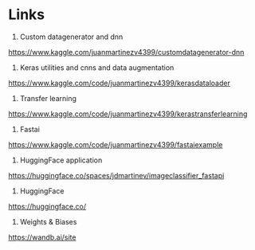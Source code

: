 # Links

1. Custom datagenerator and dnn

<https://www.kaggle.com/juanmartinezv4399/customdatagenerator-dnn>

1. Keras utilities and cnns and data augmentation

<https://www.kaggle.com/code/juanmartinezv4399/kerasdataloader>

1. Transfer learning

<https://www.kaggle.com/code/juanmartinezv4399/kerastransferlearning>

1. Fastai

<https://www.kaggle.com/code/juanmartinezv4399/fastaiexample>

1. HuggingFace application

<https://huggingface.co/spaces/jdmartinev/imageclassifier_fastapi>

1. HuggingFace

<https://huggingface.co/>

1. Weights & Biases

<https://wandb.ai/site>
